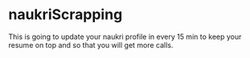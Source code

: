 # naukriScrapping
This is going to update your naukri profile in every 15 min to keep your resume on top and so that you will get more calls. 

